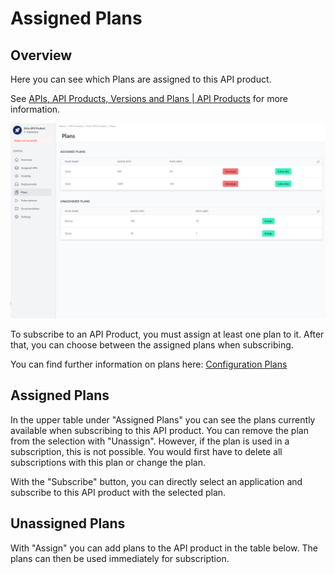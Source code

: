 # Assigned Plans

<head>
  <meta name="guidename" content="API Management"/>
  <meta name="context" content="GUID-4cd18227-b585-4bb8-90f1-29555255314c"/>
</head>

## Overview

Here you can see which Plans are assigned to this API product. 

See [APIs, API Products, Versions and Plans | API Products](../Topics/cp-APIs_APIproducts_versions_and_plans.md) for more information.

![Administration Portal - API Products - Plans](../Images/img-cp-admin_portal_API_products_plans.png)

To subscribe to an API Product, you must assign at least one plan to it. After that, you can choose between the assigned plans when subscribing. 

You can find further information on plans here: [Configuration Plans](../Topics/cp-Configuration_plans.md)

## Assigned Plans

In the upper table under "Assigned Plans" you can see the plans currently available when subscribing to this API product. You can remove the plan from the selection with "Unassign". However, if the plan is used in a subscription, this is not possible. You would first have to delete all subscriptions with this plan or change the plan. 

With the "Subscribe" button, you can directly select an application and subscribe to this API product with the selected plan.

## Unassigned Plans

With "Assign" you can add plans to the API product in the table below. The plans can then be used immediately for subscription.

